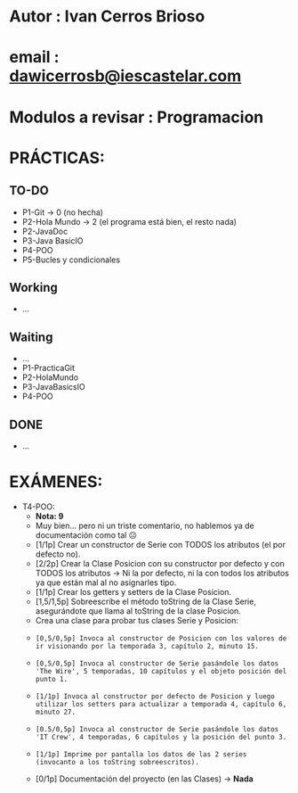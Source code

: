 # Autor : Ivan Cerros Brioso
# email : dawicerrosb@iescastelar.com
# Modulos a revisar : Programacion

# PRÁCTICAS:
## TO-DO
+ P1-Git -> 0 (no hecha)
+ P2-Hola Mundo -> 2 (el programa está bien, el resto nada)
+ P2-JavaDoc
+ P3-Java BasicIO
+ P4-POO
+ P5-Bucles y condicionales

## Working
+ ...

## Waiting
+ ...
+ P1-PracticaGit
+ P2-HolaMundo
+ P3-JavaBasicsIO
+ P4-POO
## DONE
+ ...

# EXÁMENES:
+ T4-POO:
  + **Nota: 9**
  + Muy bien... pero ni un triste comentario, no hablemos ya de documentación como tal ☹️
  + [1/1p] Crear un constructor de Serie con TODOS los atributos (el por defecto no).
  + [2/2p] Crear la Clase Posicion con su constructor por defecto y con TODOS los atributos -> Ni la por defecto, ni la con todos los atributos ya que están mal al no asignarles tipo.
  + [1/1p] Crear los getters y setters de la Clase Posicion.
  + [1,5/1,5p] Sobreescribe el método toString de la Clase Serie, asegurándote que llama al toString de la clase Posicion.
  + Crea una clase para probar tus clases Serie y Posicion:
  +     [0,5/0,5p] Invoca al constructor de Posicion con los valores de ir visionando por la temporada 3, capítulo 2, minuto 15.
  +     [0,5/0,5p] Invoca al constructor de Serie pasándole los datos 'The Wire', 5 temporadas, 10 capítulos y el objeto posición del punto 1.
  +     [1/1p] Invoca al constructor por defecto de Posicion y luego utilizar los setters para actualizar a temporada 4, capítulo 6, minuto 27.
  +     [0.5/0,5p] Invoca al constructor de Serie pasándole los datos 'IT Crew', 4 temporadas, 6 capítulos y la posición del punto 3.
  +     [1/1p] Imprime por pantalla los datos de las 2 series (invocanto a los toString sobreescritos).
  + [0/1p] Documentación del proyecto (en las Clases) -> **Nada**
